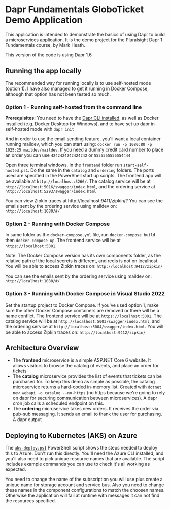 # Dapr Fundamentals GloboTicket Demo Application

This application is intended to demonstrate the basics of using Dapr to build a microservices application. It is the demo project for the Pluralsight Dapr 1 Fundamentals course, by Mark Heath.

This version of the code is using Dapr 1.6

## Running the app locally
The recommended way for running locally is to use self-hosted mode (option 1). I have also managed to get it running in Docker Compose, although that option has not been tested so much.

### Option 1 - Running self-hosted from the command line

**Prerequisites:** You need to have the [Dapr CLI installed](https://docs.dapr.io/getting-started/install-dapr-cli/), as well as Docker installed (e.g. Docker Desktop for Windows), and to have set up dapr in self-hosted mode with `dapr init`

And in order to use the email sending feature, you'll want a local container running maildev, which you can start using: `docker run -p 1080:80 -p 1025:25 maildev/maildev`. If you need a dummy credit card number to place an order you can use `4242424242424242` or `5555555555554444`

Open three terminal windows. In the `frontend` folder run `start-self-hosted.ps1`. Do the same in the `catalog` and `ordering` folders. The ports used are specified in the PowerShell start up scripts. The frontend app will be available at `http://localhost:5266/`. The catalog service will be at `http://localhost:5016/swagger/index.html`, and the ordering service at `http://localhost:5293/swagger/index.html`

You can view Zipkin traces at http://localhost:9411/zipkin/?
You can see the emails sent by the ordering service using maildev on: `http://localhost:1080/#/`

### Option 2 - Running with Docker Compose

In same folder as the `docker-compose.yml` file, run `docker-compose build` then `docker-compose up`. The frontend service will be at `https://localhost:5001`.

Note: The Docker Compose version has its own components folder, as the relative path of the local secrets is different, and redis is not on localhost.
You will be able to access Zipkin traces on: `http://localhost:9412/zipkin/`

You can see the emails sent by the ordering service using maildev on: `http://localhost:1080/#/`

### Option 3 - Running with Docker Compose in Visual Studio 2022
Set the startup project to Docker Compose. If you've used option 1, make sure the other Docker Compose containers are removed or there will be a name conflict. The frontend service will be at `https://localhost:5001`.  The catalog service will be at `http://localhost:5003/swagger/index.html`, and the ordering service at `http://localhost:5004/swagger/index.html`.
You will be able to access Zipkin traces on: `http://localhost:9412/zipkin/`


## Architecture Overview

- The **frontend** microservice is a simple ASP.NET Core 6 website. It allows visitors to browse the catalog of events, and place an order for tickets
- The **catalog** microservice provides the list of events that tickets can be purchased for. To keep this demo as simple as possible, the catalog microservice returns a hard-coded in-memory list. Created with `dotnet new webapi -o catalog --no-https` (no https because we're going to rely on dapr for securing communication between microservices). A dapr cron job calls a scheduled endpoint on this.
- The **ordering** microservice takes new orders. It receives the order via pub-sub messaging. It sends an email to thank the user for purchasing. A dapr output

## Deploying to Kubernetes (AKS) on Azure
The [`aks-deploy.ps1`](aks-deploy.ps1) PowerShell script shows the steps needed to deploy this to Azure. Don't run this directly. You'll need the Azure CLI installed, and you'll also need to pick unique resource names that are available. The script includes example commands you can use to check it's all working as expected.

You need to change the name of the subscription you will use plus create a unique name for storage account and service bus. Also you need to change these names in the component configurations to match the choosen names. Otherwise the application will fail at runtime with messages it can not find the resources specified.